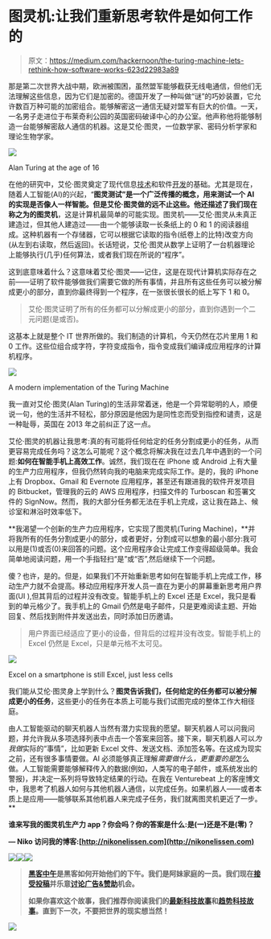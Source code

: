 # 图灵机:让我们重新思考软件是如何工作的

> 原文：<https://medium.com/hackernoon/the-turing-machine-lets-rethink-how-software-works-623d22983a89>

那是第二次世界大战中期，欧洲被围困，虽然盟军能够截获无线电通信，但他们无法理解这些信息，因为它们是加密的。德国开发了一种叫做“谜”的巧妙装置，它允许数百万种可能的加密组合。能够解密这一通信无疑对盟军有巨大的价值。一天，一名男子走进位于布莱奇利公园的英国密码破译中心的办公室。他声称他将能够制造一台能够解密敌人通信的机器。这是艾伦·图灵，一位数学家、密码分析学家和理论生物学家。

![](img/6a872d313d487f40611d2e2e683a1174.png)

Alan Turing at the age of 16

在他的研究中，艾伦·图灵奠定了现代信息[技术](https://hackernoon.com/tagged/technology)和软件[开发](https://hackernoon.com/tagged/development)的基础。尤其是现在，随着人工智能(AI)的兴起，“**图灵测试”**是一个广泛传播的概念，用来测试一个 AI 的实现是否像人一样智能。但是艾伦·图灵做的远不止这些。他还描述了我们现在称之为**的图灵机**，这是计算机最简单的可能实现。图灵机——艾伦·图灵从未真正建造过，但其他人建造过——由一个能够读取一长条纸上的 0 和 1 的阅读器组成。这种机器有一个存储器，它可以根据它读取的指令(纸卷上的比特)改变方向(从左到右读取，然后返回)。长话短说，艾伦·图灵从数学上证明了一台机器理论上能够执行(几乎)任何算法，或者我们现在所说的“程序”。

这到底意味着什么？这意味着艾伦·图灵——记住，这是在现代计算机实际存在之前——证明了软件能够做我们需要它做的所有事情，并且所有这些任务可以被分解成更小的部分，直到你最终得到一个程序，在一张很长很长的纸上写下 1 和 0。

> 艾伦·图灵证明了所有的任务都可以分解成更小的部分，直到你遇到一个二元问题(是或否)。

这基本上就是整个 IT 世界所做的。我们制造的计算机，今天仍然在芯片里用 1 和 0 工作。这些位组合成字符，字符变成指令，指令变成我们编译成应用程序的计算机程序。

![](img/511cc9592158fd333b5c6f12f226a9bb.png)

A modern implementation of the Turing Machine

我一直对艾伦·图灵(Alan Turing)的生活非常着迷，他是一个异常聪明的人，顺便说一句，他的生活并不轻松，部分原因是他因为是同性恋而受到指控和谴责，这是一种耻辱，英国在 2013 年之前纠正了这一点。

艾伦·图灵的机器让我思考:真的有可能将任何给定的任务分割成更小的任务，从而更容易完成任务吗？这怎么可能呢？这个概念将解决我在过去几年中遇到的一个问题:**如何在智能手机上高效工作**。诚然，我们现在在 iPhone 或 Android 上有大量的生产力应用程序，但我仍然转向我的电脑来完成实际工作。是的，我的 iPhone 上有 Dropbox、Gmail 和 Evernote 应用程序，甚至还有跟进我的软件开发项目的 Bitbucket，管理我的云的 AWS 应用程序，扫描文件的 Turboscan 和签署文件的 SignNow。然而，我的大部分任务都无法在手机上完成，这让我在路上、候诊室和淋浴时效率低下。

**我渴望一个创新的生产力应用程序，它实现了图灵机(Turing Machine)，**并将我所有的任务分割成更小的部分，或者更好，分割成可以想象的最小部分:我可以用是(1)或否(0)来回答的问题。这个应用程序会让完成工作变得超级简单。我会简单地阅读问题，用一个手指轻扫“是”或“否”,然后继续下一个问题。

傻？也许，是的。但是，如果我们不开始重新思考如何在智能手机上完成工作，移动生产力就不会提高。移动应用程序开发人员一直在为更小的屏幕重新思考用户界面(UI ),但其背后的过程并没有改变。智能手机上的 Excel 还是 Excel，我只是看到的单元格少了。我手机上的 Gmail 仍然是电子邮件，只是更难阅读主题、开始回复、然后找到附件并发送出去，同时添加日历邀请。

> 用户界面已经适应了更小的设备，但背后的过程并没有改变。智能手机上的 Excel 仍然是 Excel，只是单元格不太可见。

![](img/757d4140c3b32f4144feee49cab39a2a.png)

Excel on a smartphone is still Excel, just less cells

我们能从艾伦·图灵身上学到什么？**图灵告诉我们，任何给定的任务都可以被分解成更小的任务**，这些更小的任务在本质上可能与我们试图完成的整体工作大相径庭。

由人工智能驱动的聊天机器人当然有潜力实现我的愿望。聊天机器人可以问我问题，并允许我从多项选择列表中点击一个答案来回答。接下来，聊天机器人可以*为我做*实际的“事情”，比如更新 Excel 文件、发送文档、添加签名等。在这成为现实之前，还有很多事情要做。AI 必须能够真正理解*需要做什么，更重要的是*怎么做。人工智能需要能够解释传入的数据(例如，人类写的电子邮件，或系统发出的警报)，并决定一系列将导致特定结果的行动。在我在 Venturebeat 上的客座博文中，我思考了机器人如何与其他机器人通信，以完成任务。如果机器人——或者本质上是应用——能够联系其他机器人来完成子任务，我们就离图灵机更近了一步。**

**谁来写我的图灵机生产力 app？你会吗？你的答案是什么:是(一)还是不是(零)？**

**— Niko
访问我的博客:[http://nikonelissen.com](http://nikonelissen.com)**

**[![](img/50ef4044ecd4e250b5d50f368b775d38.png)](http://bit.ly/HackernoonFB)****[![](img/979d9a46439d5aebbdcdca574e21dc81.png)](https://goo.gl/k7XYbx)****[![](img/2930ba6bd2c12218fdbbf7e02c8746ff.png)](https://goo.gl/4ofytp)**

> **[黑客中午](http://bit.ly/Hackernoon)是黑客如何开始他们的下午。我们是阿妹家庭的一员。我们现在[接受投稿](http://bit.ly/hackernoonsubmission)并乐意[讨论广告&赞助](mailto:partners@amipublications.com)机会。**
> 
> **如果你喜欢这个故事，我们推荐你阅读我们的[最新科技故事](http://bit.ly/hackernoonlatestt)和[趋势科技故事](https://hackernoon.com/trending)。直到下一次，不要把世界的现实想当然！**

**![](img/be0ca55ba73a573dce11effb2ee80d56.png)**